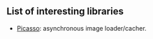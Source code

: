 List of interesting libraries
-----------------------------

 - [Picasso](https://github.com/square/picasso): asynchronous image loader/cacher.